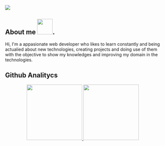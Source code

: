 
<img  src="https://github.com/Brandon-github/Brandon-github/assets/71775908/bc53d4a9-373c-455b-a0ee-e4913f30a7a2" />

## About me   <img src="https://raw.githubusercontent.com/gist/ManulMax/2d20af60d709805c55fd784ca7cba4b9/raw/bcfeac7604f674ace63623106eb8bb8471d844a6/github.gif" width="50">.

<p>
Hi, I'm a appasionate web developer who likes to learn constantly and being actualied about new technologies, creating projects and doing use of them with the objective to show my knowledges and improving my domain in the technologies.
</p>



</p>

## Github Analitycs
<p align="center">
<a href="https://github.com/Brandon-github">
  <img height="180em" src="https://github-readme-stats-eight-theta.vercel.app/api?username=Brandon-github&show_icons=true&theme=algolia&include_all_commits=true&count_private=true"/>
  <img height="180em" src="https://github-readme-stats-eight-theta.vercel.app/api/top-langs/?username=Brandon-github&layout=compact&langs_count=8&theme=algolia"/>
</a>
</p>
